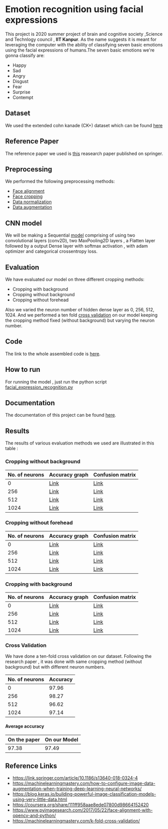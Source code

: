 # Emotion recognition using facial expressions
This project is 2020 summer project of brain and cognitive society ,Science and Technlogy council , **IIT Kanpur**. 
As the name suggests it is meant for leveraging the computer with the ability of classifying seven basic emotions using the facial expressions of 
humans.The seven basic emotions we're gonna classify are:

* Happy 
* Sad
* Angry
* Disgust
* Fear
* Surprise
* Contempt

## Dataset
We used the extended cohn kanade (CK+) dataset which can be found [here](https://www.kaggle.com/shawon10/ckplus)

## Reference Paper
The reference paper we used is [this](https://drive.google.com/file/d/1qMUhEFLUEuJlHO5SKjULNYfSS25ZSw4a/view) reasearch paper published on springer.

## Preprocessing
We performed the following preprocessing methods:

* [Face alignment](https://github.com/Av-hash/EmoRec/blob/master/FaceAlignment.ipynb)
* [Face cropping](https://github.com/Av-hash/EmoRec/blob/master/FaceCropping.ipynb)
* [Data normalization](https://github.com/Av-hash/EmoRec/blob/master/DataNormalization.ipynb)
* [Data augmentation](https://github.com/Av-hash/EmoRec/blob/master/DataAugmentation.ipynb)

## CNN model
We will be making a Sequential [model](https://github.com/Av-hash/EmoRec/blob/master/CNNmodel.ipynb) comprising of using two convolutional layers (conv2D), two MaxPooling2D layers , a Flatten layer followed by a output Dense layer with softmax activation , with adam optimizer and categorical crossentropy loss.

## Evaluation
We have evaluated our model on three different cropping methods:

* Cropping with background
* Cropping without background
* Cropping without forehead

Also we varied the neuron number of hidden dense layer as 0, 256, 512, 1024.
And we performed a ten fold [cross validation](https://github.com/Av-hash/EmoRec/blob/master/CrossValidation.ipynb) on our model keeping the cropping method fixed (without background) but varying the neuron number.

## Code
The link to the whole assembled code is [here](https://github.com/Av-hash/EmoRec/blob/master/Facial_Expression_Recognition.ipynb).

## How to run
For running the model , just run the python script [facial_expression_recognition.py](https://github.com/Av-hash/EmoRec/blob/master/facial_expression_recognition.py)

## Documentation
The documentation of this project can be found [here](https://drive.google.com/file/d/1ixtQco-1SQW4hH6pwLHVACqwrIZqrYbP/view?usp=drivesdk).

## Results
The results of various evaluation methods we used are illustrated in this table :

### Cropping without background

|No. of neurons     |Accuracy graph   |Confusion matrix   |
|---|---|---|
|0   |[Link](https://github.com/Av-hash/EmoRec/blob/master/images/FER%20acc%20graph%20with%200%20neurons%20without%20background.jpg)  |[Link](https://github.com/Av-hash/EmoRec/blob/master/images/Confusion%20matrix%20with%200%20neuron%20without%20background.jpg)   |   
|256  |[Link](https://github.com/Av-hash/EmoRec/blob/master/images/FER%20acc%20graph%20with%20256%20neurons%20without%20background.jpg)   |[Link](https://github.com/Av-hash/EmoRec/blob/master/images/Confusion%20matrix%20with%20256%20neuron%20without%20background.jpg)  |     
|512   |[Link](https://github.com/Av-hash/EmoRec/blob/master/images/FER%20acc%20graph%20with%20512%20neurons%20without%20background.jpg)   |[Link](https://github.com/Av-hash/EmoRec/blob/master/images/Confusion%20matrix%20with%20512%20neuron%20without%20background.jpg)  |      
|1024   |[Link](https://github.com/Av-hash/EmoRec/blob/master/images/FER%20acc%20graph%20with%201024%20neurons%20without%20background.jpg)  |[Link](https://github.com/Av-hash/EmoRec/blob/master/images/Confusion%20matrix%20with%201024%20neuron%20without%20background.jpg)  | 

### Cropping without forehead

|No. of neurons     |Accuracy graph   |Confusion matrix   |
|---|---|---|
|0   |[Link](https://github.com/Av-hash/EmoRec/blob/master/images/FER%20acc%20graph%20with%200%20neurons%20without%20forehead.jpg)  |[Link](https://github.com/Av-hash/EmoRec/blob/master/images/Confusion%20matrix%20with%200%20neuron%20without%20forehead.jpg)   |   
|256  |[Link](https://github.com/Av-hash/EmoRec/blob/master/images/FER%20acc%20graph%20with%20256%20neurons%20without%20forehead.jpg)   |[Link](https://github.com/Av-hash/EmoRec/blob/master/images/Confusion%20matrix%20with%20256%20neuron%20without%20forehead.jpg)   |     
|512   |[Link](https://github.com/Av-hash/EmoRec/blob/master/images/FER%20acc%20graph%20with%20512%20neurons%20without%20forehead.jpg)   |[Link](https://github.com/Av-hash/EmoRec/blob/master/images/Confusion%20matrix%20with%20512%20neuron%20without%20forehead.jpg)   |   
|1024   |[Link](https://github.com/Av-hash/EmoRec/blob/master/images/FER%20acc%20graph%20with%201024%20neurons%20without%20forehead.jpg)   |[Link](https://github.com/Av-hash/EmoRec/blob/master/images/Confusion%20matrix%20with%201024%20neuron%20without%20forehead.jpg)   | 

### Cropping with background

|No. of neurons     |Accuracy graph   |Confusion matrix   |
|---|---|---|
|0   |[Link](https://github.com/Av-hash/EmoRec/blob/master/images/FER%20acc%20graph%20with%200%20neurons%20with%20background.jpg)  |[Link](https://github.com/Av-hash/EmoRec/blob/master/images/Confusion%20matrix%20with%200%20neuron%20with%20background.jpg)   |   
|256  |[Link](https://github.com/Av-hash/EmoRec/blob/master/images/FER%20acc%20graph%20with%20256%20neurons%20with%20background.jpg)   |[Link](https://github.com/Av-hash/EmoRec/blob/master/images/Confusion%20matrix%20with%20256%20neuron%20with%20background.jpg)   |     
|512   |[Link](https://github.com/Av-hash/EmoRec/blob/master/images/FER%20acc%20graph%20with%20512%20neurons%20with%20background.jpg)   |[Link](https://github.com/Av-hash/EmoRec/blob/master/images/Confusion%20matrix%20with%20512%20neuron%20with%20background.jpg)   |      
|1024   |[Link](https://github.com/Av-hash/EmoRec/blob/master/images/FER%20acc%20graph%20with%201024%20neurons%20with%20background.jpg)   |[Link](https://github.com/Av-hash/EmoRec/blob/master/images/Confusion%20matrix%20with%201024%20neuron%20with%20background.jpg)   | 

### Cross Validation
We have done a ten-fold cross validation on our dataset. Following the research paper , it was done with same cropping method (without background) but with different neuron numbers.

|No. of neurons   |Accuracy  |      
|---|---|
|0   |97.96   |         
|256   |98.27   |         
|512   |96.62   |   
|1024   |97.14   |   

#### Average accuracy

|On the paper   | On our Model   |
|---|---|
|97.38   |97.49   |

## Reference Links

* https://link.springer.com/article/10.1186/s13640-018-0324-4
* https://machinelearningmastery.com/how-to-configure-image-data-augmentation-when-training-deep-learning-neural-networks/
* https://blog.keras.io/building-powerful-image-classification-models-using-very-little-data.html
* https://coursera.org/share/111ff958aae8ede07800d98664152420
* https://www.pyimagesearch.com/2017/05/22/face-alignment-with-opencv-and-python/
* https://machinelearningmastery.com/k-fold-cross-validation/


